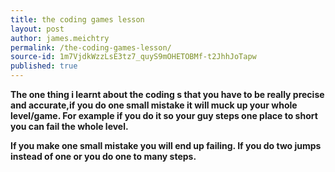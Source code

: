 ```yaml
---
title: the coding games lesson
layout: post
author: james.meichtry
permalink: /the-coding-games-lesson/
source-id: 1m7VjdkWzzLsE3tz7_quyS9mOHETOBMf-t2JhhJoTapw
published: true
---
```

**The one thing i learnt about the coding s that you have to be really precise and accurate,if you do one small mistake it will muck up your whole level/game. For example if you do it so your guy steps one place to short you can fail the whole level.**

**If you make one small mistake you will end up failing. If you do two jumps instead of one or you do one to many steps.**

